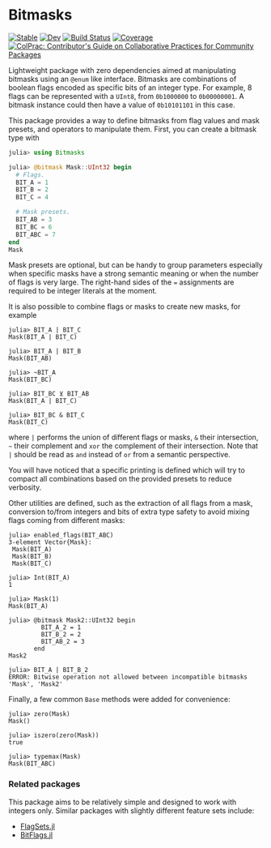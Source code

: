 # Bitmasks

[![Stable](https://img.shields.io/badge/docs-stable-blue.svg)](https://serenity4.github.io/Bitmasks.jl/stable/)
[![Dev](https://img.shields.io/badge/docs-dev-blue.svg)](https://serenity4.github.io/Bitmasks.jl/dev/)
[![Build Status](https://github.com/serenity4/Bitmasks.jl/actions/workflows/CI.yml/badge.svg?branch=main)](https://github.com/serenity4/Bitmasks.jl/actions/workflows/CI.yml?query=branch%3Amain)
[![Coverage](https://codecov.io/gh/serenity4/Bitmasks.jl/branch/main/graph/badge.svg)](https://codecov.io/gh/serenity4/Bitmasks.jl)
[![ColPrac: Contributor's Guide on Collaborative Practices for Community Packages](https://img.shields.io/badge/ColPrac-Contributor's%20Guide-blueviolet)](https://github.com/SciML/ColPrac)

Lightweight package with zero dependencies aimed at manipulating bitmasks using an `@enum` like interface. Bitmasks are combinations of boolean flags encoded as specific bits of an integer type. For example, 8 flags can be represented with a `UInt8`, from `0b1000000` to `0b00000001`. A bitmask instance could then have a value of `0b10101101` in this case.

This package provides a way to define bitmasks from flag values and mask presets, and operators to manipulate them. First, you can create a bitmask type with

```julia
julia> using Bitmasks

julia> @bitmask Mask::UInt32 begin
  # Flags.
  BIT_A = 1
  BIT_B = 2
  BIT_C = 4

  # Mask presets.
  BIT_AB = 3
  BIT_BC = 6
  BIT_ABC = 7
end
Mask
```

Mask presets are optional, but can be handy to group parameters especially when specific masks have a strong semantic meaning or when the number of flags is very large. The right-hand sides of the `=` assignments are required to be integer literals at the moment.

It is also possible to combine flags or masks to create new masks, for example

```
julia> BIT_A | BIT_C
Mask(BIT_A | BIT_C)

julia> BIT_A | BIT_B
Mask(BIT_AB)

julia> ~BIT_A
Mask(BIT_BC)

julia> BIT_BC ⊻ BIT_AB
Mask(BIT_A | BIT_C)

julia> BIT_BC & BIT_C
Mask(BIT_C)
```

where `|` performs the union of different flags or masks, `&` their intersection, `~` their complement and `xor` the complement of their intersection. Note that `|` should be read as `and` instead of `or` from a semantic perspective.

You will have noticed that a specific printing is defined which will try to compact all combinations based on the provided presets to reduce verbosity.

Other utilities are defined, such as the extraction of all flags from a mask, conversion to/from integers and bits of extra type safety to avoid mixing flags coming from different masks:

```
julia> enabled_flags(BIT_ABC)
3-element Vector{Mask}:
 Mask(BIT_A)
 Mask(BIT_B)
 Mask(BIT_C)

julia> Int(BIT_A)
1

julia> Mask(1)
Mask(BIT_A)

julia> @bitmask Mask2::UInt32 begin
         BIT_A_2 = 1
         BIT_B_2 = 2
         BIT_AB_2 = 3
       end
Mask2

julia> BIT_A | BIT_B_2
ERROR: Bitwise operation not allowed between incompatible bitmasks 'Mask', 'Mask2'
```

Finally, a few common `Base` methods were added for convenience:

```
julia> zero(Mask)
Mask()

julia> iszero(zero(Mask))
true

julia> typemax(Mask)
Mask(BIT_ABC)
```

### Related packages

This package aims to be relatively simple and designed to work with integers only. Similar packages with slightly different feature sets include:
- [FlagSets.jl](https://github.com/jessymilare/FlagSets.jl)
- [BitFlags.jl](https://github.com/jmert/BitFlags.jl)
